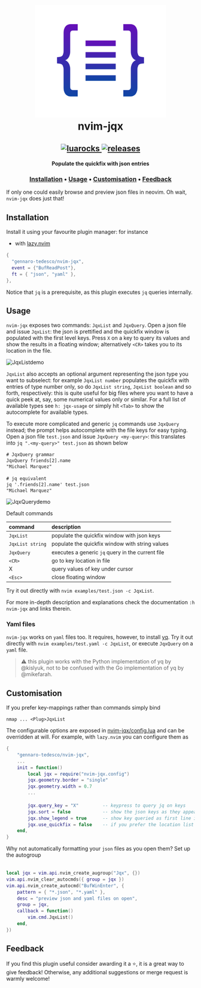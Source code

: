<h1 align="center">
  <br>
  <img width="350" height="300" src="examples/logo.png">
  <br>
  nvim-jqx
  <br>
</h1>

<h2 align="center">
  <a href="https://luarocks.org/modules/gennaro-tedesco/nvim-jqx">
    <img alt="luarocks" src="https://img.shields.io/luarocks/v/gennaro-tedesco/nvim-jqx?logo=lua&color=2aa198&style=for-the-badge"/>
  </a>
  <a href="https://github.com/gennaro-tedesco/nvim-jqx/releases">
    <img alt="releases" src="https://img.shields.io/github/release/gennaro-tedesco/nvim-jqx?logo=neovim&color=2aa198&style=for-the-badge"/>
  </a>
</h2>

<h4 align="center">Populate the quickfix with json entries</h4>

<h3 align="center">
  <a href="#Installation">Installation</a> •
  <a href="#Usage">Usage</a> •
  <a href="#Customisation">Customisation</a> •
  <a href="#Feedback">Feedback</a>
</h3>

If only one could easily browse and preview json files in neovim. Oh wait, `nvim-jqx` does just that!

## Installation

Install it using your favourite plugin manager: for instance

- with [lazy.nvim](https://github.com/folke/lazy.nvim)

```lua
{
  "gennaro-tedesco/nvim-jqx",
  event = {"BufReadPost"},
  ft = { "json", "yaml" },
},
```

Notice that `jq` is a prerequisite, as this plugin executes `jq` queries internally.

## Usage

`nvim-jqx` exposes two commands: `JqxList` and `JqxQuery`.
Open a json file and issue `JqxList`: the json is prettified and the quickfix window is populated with the first level keys. Press `X` on a key to query its values and show the results in a floating window; alternatively `<CR>` takes you to its location in the file.

![JqxListdemo](https://user-images.githubusercontent.com/15387611/113495463-4bd24500-94f2-11eb-88b5-64c1ee965886.gif)

`JqxList` also accepts an optional argument representing the json type you want to subselect: for example `JqxList number` populates the quickfix with entries of type number only, so do `JqxList string`, `JqxList boolean` and so forth, respectively: this is quite useful for big files where you want to have a quick peek at, say, some numerical values only or similar. For a full list of available types see `h: jqx-usage` or simply hit `<Tab>` to show the autocomplete for available types.

To execute more complicated and generic `jq` commands use `JqxQuery` instead; the prompt helps autocomplete with the file keys for easy typing. Open a json file `test.json` and issue `JqxQuery <my-query>`: this translates into `jq ".<my-query>" test.json` as shown below

```
# JqxQuery grammar
JqxQuery friends[2].name
"Michael Marquez"

# jq equivalent
jq '.friends[2].name' test.json
"Michael Marquez"
```

![JqxQuerydemo](https://user-images.githubusercontent.com/15387611/113495732-ab7d2000-94f3-11eb-8781-0497771b60a1.gif)

Default commands

| command          | description                                       |
| :--------------- | :------------------------------------------------ |
| `JqxList`        | populate the quickfix window with json keys       |
| `JqxList string` | populate the quickfix window with string values   |
| `JqxQuery`       | executes a generic `jq` query in the current file |
| `<CR>`           | go to key location in file                        |
| X                | query values of key under cursor                  |
| `<Esc>`          | close floating window                             |

Try it out directly with `nvim examples/test.json -c JqxList`.

For more in-depth description and explanations check the documentation `:h nvim-jqx` and links therein.

### Yaml files

`nvim-jqx` works on `yaml` files too. It requires, however, to install [yq](https://github.com/kislyuk/yq). Try it out directly with `nvim examples/test.yaml -c JqxList`, or execute `JqxQuery` on a `yaml` file.

> ⚠️ this plugin works with the Python implementation of yq by @kislyuk, not to be confused
> with the Go implementation of yq by @mikefarah.

## Customisation

If you prefer key-mappings rather than commands simply bind

```
nmap ... <Plug>JqxList
```

The configurable options are exposed in [nvim-jqx/config.lua](https://github.com/gennaro-tedesco/nvim-jqx/blob/master/lua/nvim-jqx/config.lua) and can be overridden at will. For example, with `lazy.nvim` you can configure them as

```lua
{
    "gennaro-tedesco/nvim-jqx",
    ...
    init = function()
        local jqx = require("nvim-jqx.config")
        jqx.geometry.border = "single"
        jqx.geometry.width = 0.7
        ...

        jqx.query_key = "X"         -- keypress to query jq on keys
        jqx.sort = false            -- show the json keys as they appear instead of sorting them alphabetically
        jqx.show_legend = true      -- show key queried as first line in the jqx floating window
        jqx.use_quickfix = false    -- if you prefer the location list
    end,
}
```

Why not automatically formatting your `json` files as you open them? Set up the autogroup

```lua

local jqx = vim.api.nvim_create_augroup("Jqx", {})
vim.api.nvim_clear_autocmds({ group = jqx })
vim.api.nvim_create_autocmd("BufWinEnter", {
	pattern = { "*.json", "*.yaml" },
	desc = "preview json and yaml files on open",
	group = jqx,
	callback = function()
		vim.cmd.JqxList()
	end,
})
```

## Feedback

If you find this plugin useful consider awarding it a ⭐, it is a great way to give feedback! Otherwise, any additional suggestions or merge request is warmly welcome!

